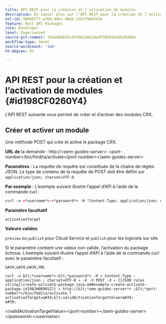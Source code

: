 ```yaml
---
title: API REST pour la création et l’activation de modules
description: En savoir plus sur l’API REST pour la création et l’activation de packages
exl-id: 90686f77-a769-44bc-90eb-116cf9d0341e
feature: Rest API Packages
role: Developer
level: Experienced
source-git-commit: 32da48d82b1267bb220424edf385035426293b66
workflow-type: tm+mt
source-wordcount: '160'
ht-degree: 0%

---
```


# API REST pour la création et l’activation de modules {#id198CF0260Y4}

L’API REST suivante vous permet de créer et d’activer des modules CRX.

## Créer et activer un module

Une méthode POST qui crée et active le package CRX.

**URL de** la demande :
http://*&lt;aem-guides-server\>*: *&lt;port-number\>*/bin/fmdita/activate&lt;/port-number\>&lt;/aem-guides-server\>

**Paramètres** :
La requête de requête est constituée de la chaîne de règles JSON. Le type de contenu de la requête de POST doit être défini sur `application/json; charset=UTF-8`.

**Par exemple** :
L’exemple suivant illustre l’appel d’API à l’aide de la commande curl :

```XML
curl -u <*username*>:<*password*> -H "Content-Type: application/json; charset=UTF-8"  -k -X POST -d "{[JSON rules string](create-activate-package-java.md#example-create-activate-package-id198JH0B905Z)}" http://<*aem-guides-server*>:<*port-number*>/bin/fmdita/activate
```


**Paramètre facultatif**

`activationTarget`

**Valeurs valides**

`preview` ou `publish` pour Cloud Service et `publish` pour les logiciels sur site

Si le paramètre contient une valeur non valide, l’activation du package échoue. L’exemple suivant illustre l’appel d’API à l’aide de la commande curl avec le paramètre facultatif :


    &#39;&#39;&#39;XML
    
    curl -u &lt;*username*>:&lt;*password*> -H « Content-Type : application/json ; charset=UTF-8 » -k -X POST -d « {[JSON rules string](create-activate-package-java.md#example-create-activate-package-id198JH0B905Z)} » http://&lt;*aem-guides-server*> :&lt;*port-number*>/bin/fmdita/activate ?activationTarget=&#39;&lt;validActivationTargetValue>&#39;
    &#39;
&lt;/validActivationTargetValue>&lt;/*port-number*>&lt;/*aem-guides-server*>&lt;/*password*>&lt;/*username*>